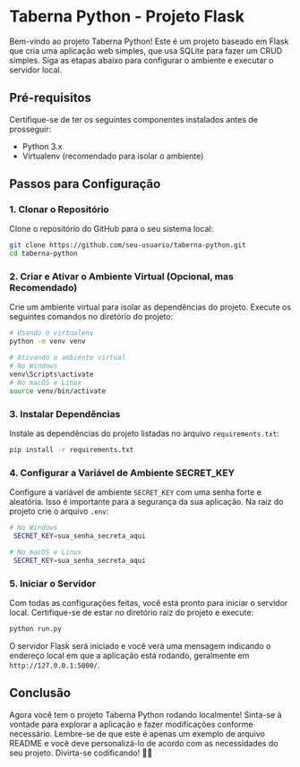 # Taberna Python - Projeto Flask

Bem-vindo ao projeto Taberna Python! Este é um projeto baseado em Flask que cria uma aplicação web simples, que usa SQLite para fazer um CRUD simples. Siga as etapas abaixo para configurar o ambiente e executar o servidor local.

## Pré-requisitos

Certifique-se de ter os seguintes componentes instalados antes de prosseguir:

- Python 3.x
- Virtualenv (recomendado para isolar o ambiente)

## Passos para Configuração

### 1. Clonar o Repositório

Clone o repositório do GitHub para o seu sistema local:

```bash
git clone https://github.com/seu-usuario/taberna-python.git
cd taberna-python
```

### 2. Criar e Ativar o Ambiente Virtual (Opcional, mas Recomendado)

Crie um ambiente virtual para isolar as dependências do projeto. Execute os seguintes comandos no diretório do projeto:

```bash
# Usando o virtualenv
python -m venv venv

# Ativando o ambiente virtual
# No Windows
venv\Scripts\activate
# No macOS e Linux
source venv/bin/activate
```

### 3. Instalar Dependências

Instale as dependências do projeto listadas no arquivo `requirements.txt`:

```bash
pip install -r requirements.txt
```

### 4. Configurar a Variável de Ambiente SECRET_KEY

Configure a variável de ambiente `SECRET_KEY` com uma senha forte e aleatória. Isso é importante para a segurança da sua aplicação. Na raiz do projeto crie o arquivo `.env`:

```bash
# No Windows
 SECRET_KEY=sua_senha_secreta_aqui

# No macOS e Linux
 SECRET_KEY=sua_senha_secreta_aqui
```

### 5. Iniciar o Servidor

Com todas as configurações feitas, você está pronto para iniciar o servidor local. Certifique-se de estar no diretório raiz do projeto e execute:

```bash
python run.py
```

O servidor Flask será iniciado e você verá uma mensagem indicando o endereço local em que a aplicação está rodando, geralmente em `http://127.0.0.1:5000/`.

## Conclusão

Agora você tem o projeto Taberna Python rodando localmente! Sinta-se à vontade para explorar a aplicação e fazer modificações conforme necessário. Lembre-se de que este é apenas um exemplo de arquivo README e você deve personalizá-lo de acordo com as necessidades do seu projeto. Divirta-se codificando! 🐍🍻
